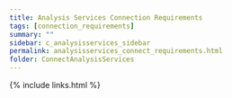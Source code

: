 ```yaml
---
title: Analysis Services Connection Requirements
tags: [connection_requirements]
summary: ""
sidebar: c_analysisservices_sidebar
permalink: analysisservices_connect_requirements.html
folder: ConnectAnalysisServices
---
```





{% include links.html %}
